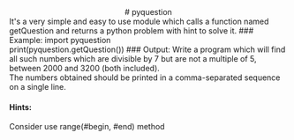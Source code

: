 <div align="center">
# pyquestion
 </div>
 It's a very simple and easy to use module which calls a function named getQuestion and returns a python problem with hint to solve it.
### Example: 
 import pyquestion<br/>
 print(pyquestion.getQuestion())
### Output:
 Write a program which will find all such numbers which are divisible by 7 but are not a multiple of 5,<br/>
 between 2000 and 3200 (both included).<br/>
 The numbers obtained should be printed in a comma-separated sequence on a single line.

#### Hints: 
 Consider use range(#begin, #end) method
